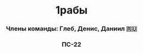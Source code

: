 <h1 align="center">1рабы</h1>
<h3 align="center">Члены команды: Глеб, Денис, Даниил 🇷🇺</h3>
<h3 align="center">ПС-22</h3>

